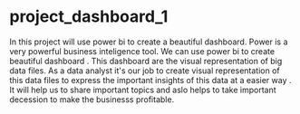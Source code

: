 # project_dashboard_1
In this project will use power bi to create a beautiful dashboard.
Power is a very  powerful business inteligence tool. We can use power bi to create beautiful dashboard . 
This dashboard are the visual representation of big data files. 
As a data analyst it's our job to create visual representation of this data files to express the important insights of this data at a easier way . It will help us to share important topics and aslo  helps to take important decession to make the businesss profitable.

